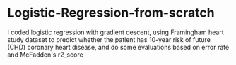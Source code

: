 # Logistic-Regression-from-scratch
I coded logistic regression with gradient descent, using Framingham heart study dataset to predict whether the patient has 10-year risk of future (CHD) coronary heart disease, and do some evaluations based on error rate and McFadden's r2_score  

